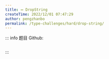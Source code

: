 ```yaml
---
title: ➖ DropString
createTime: 2022/12/01 07:47:29
author: pengzhanbo
permalink: /type-challenges/hard/drop-string/
---
```


::: info 题目
Github: []()

```ts
```
:::
